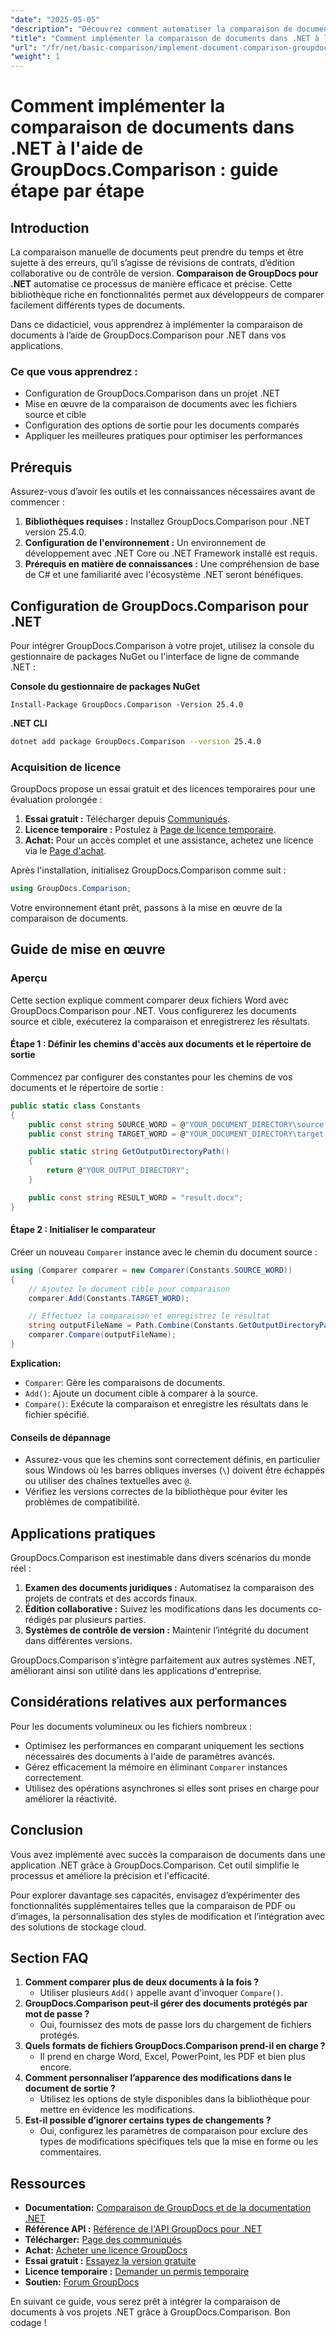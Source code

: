```yaml
---
"date": "2025-05-05"
"description": "Découvrez comment automatiser la comparaison de documents avec GroupDocs.Comparison pour .NET. Ce guide étape par étape vous aide à configurer et exécuter vos comparaisons en toute simplicité."
"title": "Comment implémenter la comparaison de documents dans .NET à l'aide de GroupDocs.Comparison ? Guide étape par étape"
"url": "/fr/net/basic-comparison/implement-document-comparison-groupdocs-net/"
"weight": 1
---
```


# Comment implémenter la comparaison de documents dans .NET à l'aide de GroupDocs.Comparison : guide étape par étape

## Introduction

La comparaison manuelle de documents peut prendre du temps et être sujette à des erreurs, qu’il s’agisse de révisions de contrats, d’édition collaborative ou de contrôle de version. **Comparaison de GroupDocs pour .NET** automatise ce processus de manière efficace et précise. Cette bibliothèque riche en fonctionnalités permet aux développeurs de comparer facilement différents types de documents.

Dans ce didacticiel, vous apprendrez à implémenter la comparaison de documents à l’aide de GroupDocs.Comparison pour .NET dans vos applications.

### Ce que vous apprendrez :
- Configuration de GroupDocs.Comparison dans un projet .NET
- Mise en œuvre de la comparaison de documents avec les fichiers source et cible
- Configuration des options de sortie pour les documents comparés
- Appliquer les meilleures pratiques pour optimiser les performances

## Prérequis

Assurez-vous d’avoir les outils et les connaissances nécessaires avant de commencer :
1. **Bibliothèques requises :** Installez GroupDocs.Comparison pour .NET version 25.4.0.
2. **Configuration de l'environnement :** Un environnement de développement avec .NET Core ou .NET Framework installé est requis.
3. **Prérequis en matière de connaissances :** Une compréhension de base de C# et une familiarité avec l'écosystème .NET seront bénéfiques.

## Configuration de GroupDocs.Comparison pour .NET

Pour intégrer GroupDocs.Comparison à votre projet, utilisez la console du gestionnaire de packages NuGet ou l'interface de ligne de commande .NET :

**Console du gestionnaire de packages NuGet**
```plaintext
Install-Package GroupDocs.Comparison -Version 25.4.0
```

**.NET CLI**
```bash
dotnet add package GroupDocs.Comparison --version 25.4.0
```

### Acquisition de licence

GroupDocs propose un essai gratuit et des licences temporaires pour une évaluation prolongée :
1. **Essai gratuit :** Télécharger depuis [Communiqués](https://releases.groupdocs.com/comparison/net/).
2. **Licence temporaire :** Postulez à [Page de licence temporaire](https://purchase.groupdocs.com/temporary-license/).
3. **Achat:** Pour un accès complet et une assistance, achetez une licence via le [Page d'achat](https://purchase.groupdocs.com/buy).

Après l'installation, initialisez GroupDocs.Comparison comme suit :
```csharp
using GroupDocs.Comparison;
```

Votre environnement étant prêt, passons à la mise en œuvre de la comparaison de documents.

## Guide de mise en œuvre

### Aperçu
Cette section explique comment comparer deux fichiers Word avec GroupDocs.Comparison pour .NET. Vous configurerez les documents source et cible, exécuterez la comparaison et enregistrerez les résultats.

#### Étape 1 : Définir les chemins d'accès aux documents et le répertoire de sortie
Commencez par configurer des constantes pour les chemins de vos documents et le répertoire de sortie :
```csharp
public static class Constants
{
    public const string SOURCE_WORD = @"YOUR_DOCUMENT_DIRECTORY\source.docx";
    public const string TARGET_WORD = @"YOUR_DOCUMENT_DIRECTORY\target.docx";

    public static string GetOutputDirectoryPath()
    {
        return @"YOUR_OUTPUT_DIRECTORY";
    }

    public const string RESULT_WORD = "result.docx";
}
```

#### Étape 2 : Initialiser le comparateur
Créer un nouveau `Comparer` instance avec le chemin du document source :
```csharp
using (Comparer comparer = new Comparer(Constants.SOURCE_WORD))
{
    // Ajoutez le document cible pour comparaison
    comparer.Add(Constants.TARGET_WORD);

    // Effectuez la comparaison et enregistrez le résultat
    string outputFileName = Path.Combine(Constants.GetOutputDirectoryPath(), Constants.RESULT_WORD);
    comparer.Compare(outputFileName);
}
```

**Explication:**
- `Comparer`: Gère les comparaisons de documents.
- `Add()`: Ajoute un document cible à comparer à la source.
- `Compare()`: Exécute la comparaison et enregistre les résultats dans le fichier spécifié.

#### Conseils de dépannage
- Assurez-vous que les chemins sont correctement définis, en particulier sous Windows où les barres obliques inverses (`\`) doivent être échappés ou utiliser des chaînes textuelles avec `@`.
- Vérifiez les versions correctes de la bibliothèque pour éviter les problèmes de compatibilité.

## Applications pratiques

GroupDocs.Comparison est inestimable dans divers scénarios du monde réel :
1. **Examen des documents juridiques :** Automatisez la comparaison des projets de contrats et des accords finaux.
2. **Édition collaborative :** Suivez les modifications dans les documents co-rédigés par plusieurs parties.
3. **Systèmes de contrôle de version :** Maintenir l’intégrité du document dans différentes versions.

GroupDocs.Comparison s'intègre parfaitement aux autres systèmes .NET, améliorant ainsi son utilité dans les applications d'entreprise.

## Considérations relatives aux performances

Pour les documents volumineux ou les fichiers nombreux :
- Optimisez les performances en comparant uniquement les sections nécessaires des documents à l'aide de paramètres avancés.
- Gérez efficacement la mémoire en éliminant `Comparer` instances correctement.
- Utilisez des opérations asynchrones si elles sont prises en charge pour améliorer la réactivité.

## Conclusion

Vous avez implémenté avec succès la comparaison de documents dans une application .NET grâce à GroupDocs.Comparison. Cet outil simplifie le processus et améliore la précision et l'efficacité.

Pour explorer davantage ses capacités, envisagez d’expérimenter des fonctionnalités supplémentaires telles que la comparaison de PDF ou d’images, la personnalisation des styles de modification et l’intégration avec des solutions de stockage cloud.

## Section FAQ

1. **Comment comparer plus de deux documents à la fois ?**
   - Utiliser plusieurs `Add()` appelle avant d'invoquer `Compare()`.
2. **GroupDocs.Comparison peut-il gérer des documents protégés par mot de passe ?**
   - Oui, fournissez des mots de passe lors du chargement de fichiers protégés.
3. **Quels formats de fichiers GroupDocs.Comparison prend-il en charge ?**
   - Il prend en charge Word, Excel, PowerPoint, les PDF et bien plus encore.
4. **Comment personnaliser l’apparence des modifications dans le document de sortie ?**
   - Utilisez les options de style disponibles dans la bibliothèque pour mettre en évidence les modifications.
5. **Est-il possible d’ignorer certains types de changements ?**
   - Oui, configurez les paramètres de comparaison pour exclure des types de modifications spécifiques tels que la mise en forme ou les commentaires.

## Ressources
- **Documentation:** [Comparaison de GroupDocs et de la documentation .NET](https://docs.groupdocs.com/comparison/net/)
- **Référence API :** [Référence de l'API GroupDocs pour .NET](https://reference.groupdocs.com/comparison/net/)
- **Télécharger:** [Page des communiqués](https://releases.groupdocs.com/comparison/net/)
- **Achat:** [Acheter une licence GroupDocs](https://purchase.groupdocs.com/buy)
- **Essai gratuit :** [Essayez la version gratuite](https://releases.groupdocs.com/comparison/net/)
- **Licence temporaire :** [Demander un permis temporaire](https://purchase.groupdocs.com/temporary-license/)
- **Soutien:** [Forum GroupDocs](https://forum.groupdocs.com/c/comparison/)

En suivant ce guide, vous serez prêt à intégrer la comparaison de documents à vos projets .NET grâce à GroupDocs.Comparison. Bon codage !